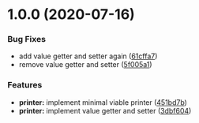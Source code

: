 # 1.0.0 (2020-07-16)


### Bug Fixes

* add value getter and setter again ([61cffa7](https://github.com/scola84/test/commit/61cffa7bcd134ac334bc5f2bae9688afa4ff2689))
* remove value getter and setter ([5f005a1](https://github.com/scola84/test/commit/5f005a189462be4052c36674a0b5217f13d8b887))


### Features

* **printer:** implement minimal viable printer ([451bd7b](https://github.com/scola84/test/commit/451bd7b728b1873dcaf8f42fe1e8fe000e71a51a))
* **printer:** implement value getter and setter ([3dbf604](https://github.com/scola84/test/commit/3dbf6049c46fcc3d64e9f83c37e7293540808078))
